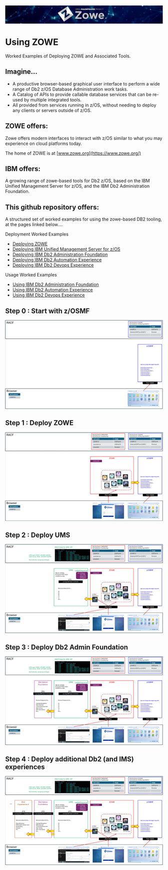 ![zowelogo](/images/zowelogo.JPG)

# Using ZOWE
Worked Examples of Deploying ZOWE and Associated Tools.

## Imagine...
* A productive browser-based graphical user interface to perform a wide range of Db2 z/OS Database Administration work tasks. 
* A Catalog of APIs to provide callable database services that can be re-used by multiple integrated tools.
* All provided from services running in z/OS, without needing to deploy any clients or servers outside of z/OS.

## ZOWE offers:
Zowe offers modern interfaces to interact with z/OS similar to what you may experience on cloud platforms today. 

The home of ZOWE is at [www.zowe.org](https://www.zowe.org/)

## IBM offers:
A growing range of zowe-based tools for Db2 z/OS, based on the IBM Unified Management Server for z/OS, and the IBM Db2 Administration Foundation.

## This github repository offers:
A structured set of worked examples for using the zowe-based DB2 tooling, at the pages linked below....

Deployment Worked Examples
* [Deploying ZOWE](https://github.com/zeditor01/using_zowe/blob/main/docs/deploying_zowe.md)
* [Deploying IBM Unified Management Server for z/OS](https://github.com/zeditor01/using_zowe/blob/main/docs/deploying_ums.md)
* [Deploying IBM Db2 Administration Foundation](https://github.com/zeditor01/using_zowe/blob/main/docs/deploying_db2adminfoundation.md)
* [Deploying IBM Db2 Automation Experience](https://github.com/zeditor01/using_zowe/blob/main/docs/deploying_db2automationexperience.md)
* [Deploying IBM Db2 Devops Experience](https://github.com/zeditor01/using_zowe/blob/main/docs/deploying_db2devopsexperience.md)

Usage Worked Examples
* [Using IBM Db2 Administration Foundation](https://github.com/zeditor01/using_zowe/blob/main/docs/using_db2adminfoundation.md)
* [Using IBM Db2 Automation Experience](https://github.com/zeditor01/using_zowe/blob/main/docs/using_db2automationexperience.md)
* [Using IBM Db2 Devops Experience](https://github.com/zeditor01/using_zowe/blob/main/docs/using_db2evopsexperience.md)

## Step 0 : Start with z/OSMF
![zowe_deploy01](/images/zowe_deploy01.JPG)

## Step 1 : Deploy ZOWE
![zowe_deploy02](/images/zowe_deploy02.JPG)

## Step 2 : Deploy UMS
![zowe_deploy02](/images/zowe_deploy03.JPG)

## Step 3 : Deploy Db2 Admin Foundation
![zowe_deploy02](/images/zowe_deploy04.JPG)

## Step 4 : Deploy additional Db2 (and IMS) experiences
![zowe_deploy02](/images/zowe_deploy05.JPG)


